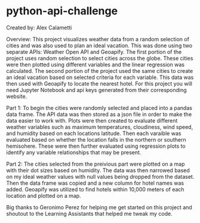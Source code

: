 # python-api-challenge

Created by: Alex Calametti

Overview:
This project visualizes weather data from a random selection of cities and was also used to plan an ideal vacation. This was done using two separate APIs: Weather Open API and Geoapify. The first portion of the project uses random selection to select cities across the globe. These cities were then plotted using different variables and the linear regression was calculated. The second portion of the project used the same cities to create an ideal vacation based on selected criteria for each variable. This data was then used with Geoapify to locate the nearest hotel. For this project you will need Jupyter Notebook and api keys generated from their corresponding website. 

Part 1: 
To begin the cities were randomly selected and placed into a pandas data frame. The API data was then stored as a json file in order to make the data easier to work with. Plots were then created to evaluate different weather variables such as maximum temperatures, cloudiness, wind speed, and humidity based on each locations latitude. Then each varaible was evaluated based on whether the location falls in the northern or southern hemisohere. These were then further evaluated using regression plots to identify any variable relationships that may be present. 

Part 2: 
The cities selected from the preivious part were plotted on a map with their dot sizes based on humidity. The data was then narrowed based on my ideal weather values with null values being dropped from the dataset. Then the data frame was copied and a new column for hotel names was added. Geoapify was utilized to find hotels within 10,000 meters of each location and plotted on a map. 

Big thanks to Geronimo Perez for helping me get started on this project and shoutout to the Learning Assistants that helped me tweak my code. 
